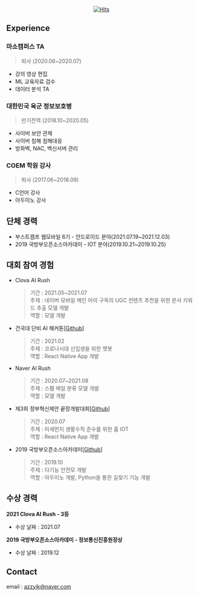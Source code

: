 <div align="center">
  
[![Hits](https://hits.seeyoufarm.com/api/count/incr/badge.svg?url=https%3A%2F%2Fgithub.com%2Fazzyjk&count_bg=%2379C83D&title_bg=%23555555&icon=&icon_color=%23E7E7E7&title=visit&edge_flat=false)](https://hits.seeyoufarm.com)
  
</div>

## Experience
### 마소캠퍼스 TA
> 퇴사 (2020.06~2020.07)
  - 강의 영상 편집
  - ML 교육자료 검수
  - 데이터 분석 TA

### 대한민국 육군 정보보호병
> 만기전역 (2018.10~2020.05)
  - 사이버 보안 관제
  - 사이버 침해 침해대응
  - 방화벽, NAC, 백신서버 관리

### COEM 학원 강사
> 퇴사 (2017.06~2018.09)
  - C언어 강사
  - 아두이노 강사

## 단체 경력
- 부스트캠프 웹모바일 6기 - 안드로이드 분야(2021.07.19~2021.12.03)
- 2019 국방부오픈소스아카데미 - IOT 분야(2019.10.21~2019.10.25)


## 대회 참여 경험
- Clova AI Rush
  > 기간 : 2021.05~2021.07  
  > 주제 : 네이버 모바일 메인 마이 구독의 UGC 컨텐츠 추천을 위한 문서 키워드 추출 모델 개발  
  > 역할 : 모델 개발  

- 건국대 단비 AI 해커톤[[Github](https://github.com/azzyjk/K-LanWire)]
  > 기간 : 2021.02  
  > 주제 : 코로나시대 신입생을 위한 챗봇  
  > 역할 : React Native App 개발  

- Naver AI Rush
  > 기간 : 2020.07~2021.08  
  > 주제 : 스팸 메일 분류 모델 개발  
  > 역할 : 모델 개발  

- 제3회 정부혁신제안 끝장개발대회[[Github](https://github.com/azzyjk/GovermentHackerton)]
  > 기간 : 2020.07  
  > 주제 : 미세먼지 생활수칙 준수를 위한 홈 IOT  
  > 역할 : React Native App 개발  

- 2019 국방부오픈소스아카데미[[Github](https://github.com/azzyjk/OSAM)]
  > 기간 : 2019.10  
  > 주제 : 다기능 안전모 개발  
  > 역할 : 아두이노 개발, Python을 통한 길찾기 기능 개발

## 수상 경력
**2021 Clova AI Rush - 3등**  
  - 수상 날짜 : 2021.07  

**2019 국방부오픈소스아카데미 - 정보통신진흥원장상**  
  - 수상 날짜 : 2019.12  

## Contact
email : azzyjk@naver.com
